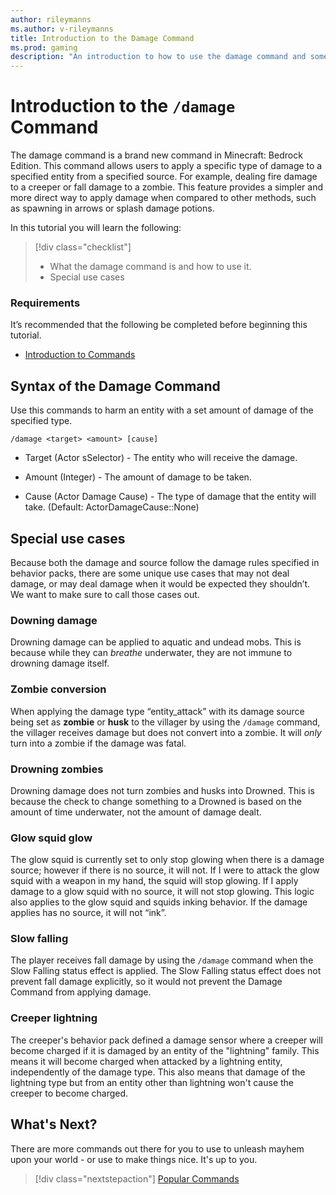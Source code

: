 ```yaml
---
author: rileymanns
ms.author: v-rileymanns
title: Introduction to the Damage Command
ms.prod: gaming
description: "An introduction to how to use the damage command and some special use cases for it."
---
```


# Introduction to the `/damage` Command

The damage command is a brand new command in Minecraft: Bedrock Edition. This command allows users to apply a specific type of damage to a specified entity from a specified source. For example, dealing fire damage to a creeper or fall damage to a zombie. This feature provides a simpler and more direct way to apply damage when compared to other methods, such as spawning in arrows or splash damage potions.

In this tutorial you will learn the following:

> [!div class="checklist"]
>
> - What the damage command is and how to use it.
> - Special use cases 
 
### Requirements

It’s recommended that the following be completed before beginning this tutorial.

- [Introduction to Commands](CommandsIntroduction.md)

## Syntax of the Damage Command

Use this commands to harm an entity with a set amount of damage of the specified type.

```
/damage <target> <amount> [cause]
```

- Target (Actor sSelector) - The entity who will receive the damage.

- Amount (Integer) - The amount of damage to be taken.

- Cause (Actor Damage Cause) - The type of damage that the entity will take. (Default: ActorDamageCause::None)


## Special use cases

Because both the damage and source follow the damage rules specified in behavior packs, there are some unique use cases that may not deal damage, or may deal damage when it would be expected they shouldn’t. We want to make sure to call those cases out.


### Downing damage

Drowning damage can be applied to aquatic and undead mobs. This is because while they can *breathe* underwater, they are not immune to drowning damage itself.

### Zombie conversion

When applying the damage type “entity_attack” with its damage source being set as **zombie** or **husk** to the villager by using the `/damage` command, the villager receives damage but does not convert into a zombie. It will *only* turn into a zombie if the damage was fatal.

### Drowning zombies

Drowning damage does not turn zombies and husks into Drowned. This is because the check to change something to a Drowned is based on the amount of time underwater, not the amount of damage dealt.

### Glow squid glow

The glow squid is currently set to only stop glowing when there is a damage source; however if there is no source, it will not. If I were to attack the glow squid with a weapon in my hand, the squid will stop glowing. If I apply damage to a glow squid with no source, it will not stop glowing. This logic also applies to the glow squid and squids inking behavior. If the damage applies has no source, it will not “ink”.

### Slow falling

The player receives fall damage by using the `/damage` command when the Slow Falling status effect is applied. The Slow Falling status effect does not prevent fall damage explicitly, so it would not prevent the Damage Command from applying damage.

### Creeper lightning

The creeper's behavior pack defined a damage sensor where a creeper will become charged if it is damaged by an entity of the "lightning" family. This means it will become charged when attacked by a lightning entity, independently of the damage type. This also means that damage of the lightning type but from an entity other than lightning won't cause the creeper to become charged.

## What's Next?

There are more commands out there for you to use to unleash mayhem upon your world - or use to make things nice. It's up to you.

> [!div class="nextstepaction"]
> [Popular Commands](CommandsPopularCommands.md)